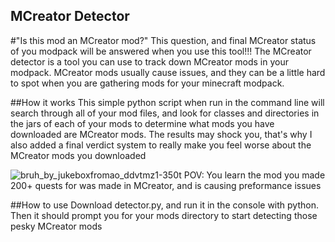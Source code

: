## MCreator Detector
#"Is this mod an MCreator mod?" This question, and final MCreator status of you modpack will be answered when you use this tool!!!
The MCreator detector is a tool you can use to track down MCreator mods in your modpack. MCreator mods usually cause issues, and they can be a little hard to spot when you are gathering mods for your minecraft modpack.

##How it works
This simple python script when run in the command line will search through all of your mod files, and look for classes and directories in the jars of each of your mods to determine what mods you have downloaded are MCreator mods. The results may shock you, that's why I also added a final verdict system to really make you feel worse about the MCreator mods you downloaded

![bruh_by_jukeboxfromao_ddvtmz1-350t](https://github.com/darklysteamgear/mcreatorDetector/assets/61528531/51d6c05d-0e93-4010-8d22-6a99d7aad91a)
POV: You learn the mod you made 200+ quests for was made in MCreator, and is causing preformance issues


##How to use
Download detector.py, and run it in the console with python. Then it should prompt you for your mods directory to start detecting those pesky MCreator mods
